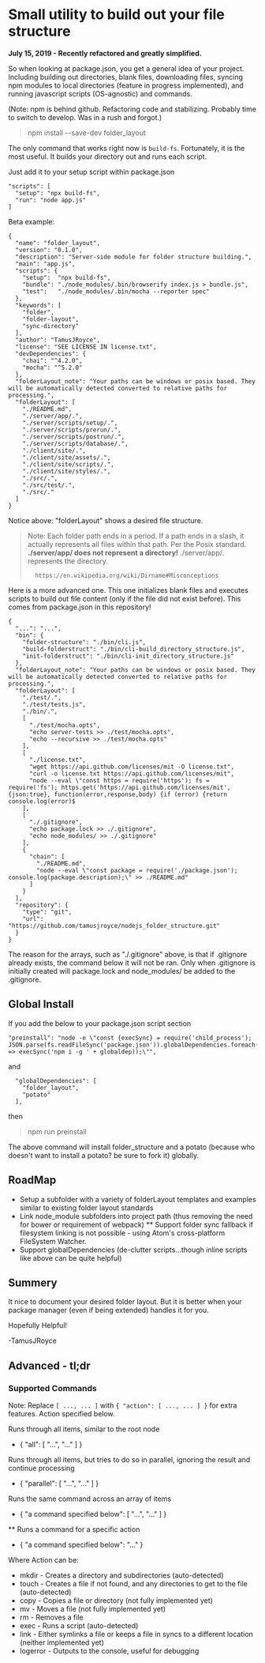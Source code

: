 # Small utility to build out your file structure

**July 15, 2019 - Recently refactored and greatly simplified.**

So when looking at package.json, you get a general idea of your project.
Including building out directories, blank files, downloading files, syncing npm modules to local directories (feature in progress implemented), and running javascript scripts (OS-agnostic) and commands.

(Note: npm is behind github. Refactoring code and stabilizing. Probably time to switch to develop. Was in a rush and forgot.)

> npm install --save-dev folder_layout

The only command that works right now is `build-fs`. Fortunately, it is the most useful. It builds your directory out and runs each script.

Just add it to your setup script within package.json

```
"scripts": [
  "setup": "npx build-fs",
  "run": "node app.js"
]
```

Beta example:

```
{
  "name": "folder_layout",
  "version": "0.1.0",
  "description": "Server-side module for folder structure building.",
  "main": "app.js",
  "scripts": {
    "setup":  "npx build-fs",
    "bundle": "./node_modules/.bin/browserify index.js > bundle.js",
    "test":   "./node_modules/.bin/mocha --reporter spec"
  },
  "keywords": [
    "folder",
    "folder-layout",
    "sync-directory"
  ],
  "author": "TamusJRoyce",
  "license": "SEE LICENSE IN license.txt",
  "devDependencies": {
    "chai": "^4.2.0",
    "mocha": "^5.2.0"
  },
  "folderLayout_note": "Your paths can be windows or posix based. They will be automatically detected converted to relative paths for processing.",
  "folderLayout": [
    "./README.md",
    "./server/app/.",
    "./server/scripts/setup/.",
    "./server/scripts/prerun/.",
    "./server/scripts/postrun/.",
    "./server/scripts/database/.",
    "./client/site/.",
    "./client/site/assets/.",
    "./client/site/scripts/.",
    "./client/site/styles/.",
    "./src/.",
    "./src/test/.",
    "./src/."
  ]
}
```

Notice above:  "folderLayout" shows a desired file structure.

> Note: Each folder path ends in a period. If a path ends in a slash, it actually represents all files within that path.
>       Per the Posix standard. **./server/app/ does not represent a directory!** ./server/app/. represents the directory.
>
>       https://en.wikipedia.org/wiki/Dirname#Misconceptions

Here is a more advanced one. This one initializes blank files and executes scripts to build out file content (only if the file did not exist before). This comes from package.json in this repository!

```
{
  "...": "...",
  "bin": {
    "folder-structure": "./bin/cli.js",
    "build-folderstruct": "./bin/cli-build_directory_structure.js",
    "init-folderstruct": "./bin/cli-init_directory_structure.js"
  },
  "folderLayout_note": "Your paths can be windows or posix based. They will be automatically detected converted to relative paths for processing.",
  "folderLayout": [
    "./test/.",
    "./test/tests.js",
    "./bin/.",
    [
      "./test/mocha.opts",
      "echo server-tests >> ./test/mocha.opts",
      "echo --recursive >> ./test/mocha.opts"
    ],
    [
      "./license.txt",
      "wget https://api.github.com/licenses/mit -O license.txt",
      "curl -o license.txt https://api.github.com/licenses/mit",
      "node --eval \"const https = require('https'); fs = require('fs'); https.get('https://api.github.com/licenses/mit', {json:true}, function(error,response,body) {if (error) {return console.log(error)$
    ],
    [
      "./.gitignore",
      "echo package.lock >> ./.gitignore",
      "echo node_modules/ >> ./.gitignore"
    ],
    {
      "chain": [
        "./README.md",
        "node --eval \"const package = require('./package.json'); console.log(package.description);\" >> ./README.md"
      ]
    }
  ],
  "repository": {
    "type": "git",
    "url": "https://github.com/tamusjroyce/nodejs_folder_structure.git"
  }
}
```

The reason for the arrays, such as "./.gitignore" above, is that if .gitignore already exists, the command below it will not be ran. Only when .gitignore is initially created will package.lock and node_modules/ be added to the .gitignore.

## Global Install

If you add the below to your package.json script section
```
"preinstall": "node -e \"const {execSync} = require('child_process'); JSON.parse(fs.readFileSync('package.json')).globalDependencies.foreach(globaldep => execSync('npm i -g ' + globaldep));\"",
```
and
```
  "globalDependencies": [
    "folder_layout",
    "potato"
  ],
```
then
> npm run preinstall

The above command will install folder_structure and a potato (because who doesn't want to install a potato? be sure to fork it) globally.

## RoadMap
* Setup a subfolder with a variety of folderLayout templates and examples similar to existing folder layout standards
* Link node_module subfolders into project path (thus removing the need for bower or requirement of webpack)
** Support folder sync fallback if filesystem linking is not possible - using Atom's cross-platform FileSystem Watcher.
* Support globalDependencies (de-clutter scripts...though inline scripts like above can be quite helpful)

## Summery

It nice to document your desired folder layout. But it is better when your package manager (even if being extended) handles it for you.

Hopefully Helpful!

-TamusJRoyce

## Advanced - tl;dr

### Supported Commands
Note: Replace ```[ ..., ... ]```
      with    ```{ "action": [ ..., ... ] }```
      for extra features. Action specified below.

Runs through all items, similar to the root node
* { "all": [ "...", "..." ] }

Runs through all items, but tries to do so in parallel, ignoring the result and continue processing
* { "parallel": [ "...", "..." ] }

Runs the same command across an array of items
* { "a command specified below": [ "...", "..." ] }

** Runs a command for a specific action
* { "a command specified below": "..." }

Where Action can be:
* mkdir     - Creates a directory and subdirectories (auto-detected)
* touch     - Creates a file if not found, and any directories to get to the file (auto-detected)
* copy      - Copies a file or directory (not fully implemented yet)
* mv        - Moves a file (not fully implemented yet)
* rm        - Removes a file
* exec      - Runs a script (auto-detected)
* link      - Either symlinks a file or keeps a file in syncs to a different location (neither implemented yet)
* logerror  - Outputs to the console, useful for debugging
